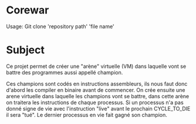 # Corewar
Usage: Git clone 'repository path' 'file name'
# Subject
Ce projet permet de créer une "arène" virtuelle (VM) dans laquelle vont se battre des programmes aussi appellé champion.

Ces champions sont codés en instructions assembleurs, ils nous faut donc d'abord les compiler en binaire avant de commencer.
On crée ensuite une arene virtuelle dans laquelle les champions vont se battre, dans cette arène on traitera les instructions de chaque processus.
Si un processus n'a pas donné signe de vie avec l'instruction "live" avant le prochain CYCLE_TO_DIE il sera "tué".
Le dernier processus en vie fait gagné son champion.
